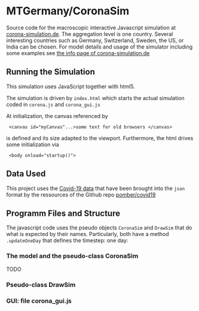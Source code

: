 # MTGermany/CoronaSim

Source code for the macroscopic interactive Javascript simulation at
[corona-simulation.de](https://corona-simulation.de). The aggregation
level is one country. Several interesting countries such as Germany,
Switzerland, Sweden, the US, or India can be chosen. For model details
and usage of the simulator including some examples see [the info page of corona-simulation.de](https://corona-simulation.de/info.html)

## Running the Simulation

This simulation uses JavaScript together with html5.

The simulation is driven by `index.html` which starts the actual
simulation coded in `corona.js` and `corona_gui.js`

At initialization, the canvas referenced by
```
 <canvas id="myCanvas"...>some text for old browsers </canvas>
```
is defined and its size adapted to the viewport. Furthermore, the html
drives some initialization via

```
 <body onload="startup()"> 
```

## Data Used 

This project uses the [Covid-19
data](https://pomber.github.io/covid19/timeseries.json) that have been
brought into the `json` format by the ressources of the Github repo [pomber/covid19](https://github.com/pomber/covid19)

## Programm Files and Structure

The javascript code uses the pseudo objects `CoronaSim` and
`DrawSim` that do what is expected by their names. Particularly,
both have a method `.updateOneDay` that defines the timestep:
one day:

### The model and the pseudo-class CoronaSim

TODO

### Pseudo-class DrawSim

### GUI: file corona_gui.js

